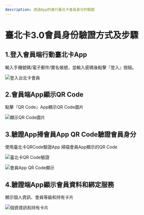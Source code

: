 ```yaml
---
description: 透過App的進行臺北卡會員身分的驗證
---
```


# 臺北卡3.0會員身份驗證方式及步驟

## 1.登入會員端行動臺北卡App

輸入手機號碼/電子郵件/實名帳號，並輸入密碼後點擊『登入』按鈕。

![&#x767B;&#x5165;&#x53F0;&#x5317;&#x5361;&#x6703;&#x54E1;](.gitbook/assets/screenshot_2018-06-25-11-12-12-331_gov.taipei.card.jrsys.bc.png)

## 2.會員端App顯示QR Code

點擊『QR Code』App顯示QR Code圖片

![&#x986F;&#x793A;QR Code&#x5716;&#x7247;](.gitbook/assets/qrc.png)

## 3.驗證App掃會員App QR Code驗證會員身分

使用臺北卡QRCode驗證App 掃描會員App顯示的QR Code

![&#x81FA;&#x5317;&#x5361;QR Code&#x9A57;&#x8B49;](.gitbook/assets/screenshot_2018-06-28-20-09-15-387_gov.taipei.card.qrauth.jrsys.png)

![&#x6703;&#x54E1;App QR Code&#x986F;&#x793A;](.gitbook/assets/qrc%20%281%29.png)

##  4.驗證端App顯示會員資料和綁定服務

顯示個人資訊、會員等級和持有卡片

![&#x500B;&#x8CC7;&#x8CC7;&#x8A0A;&#x548C;&#x6301;&#x6709;&#x5361;&#x7247;](.gitbook/assets/qrc_result.png)

##  



